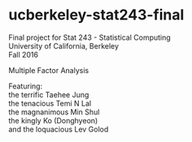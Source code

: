 # ucberkeley-stat243-final  
Final project for Stat 243 - Statistical Computing  
University of California, Berkeley    
Fall 2016  

Multiple Factor Analysis


Featuring:  
the terrific Taehee Jung  
the tenacious Temi N Lal  
the magnanimous Min Shul  
the kingly Ko (Donghyeon)  
and the loquacious Lev Golod  
